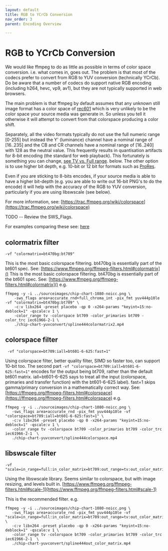 ```yaml
---
layout: default
title: RGB to YCrCb Conversion
nav_order: 3
parent: Encoding Overview

---
```




# RGB to YCrCb Conversion <a name="yuv"></a>
We would like ffmpeg to do as little as possible in terms of color space conversion. i.e. what comes in, goes out. The problem is that most of the codecs prefer to convert from RGB to YUV conversion (technically YCrCb). Do be aware that a number of codecs do support native RGB encoding (including h264, hevc, vp9, av1), but they are not typically supported in web browsers.

The main problem is that ffmpeg by default assumes that any unknown still image format has a color space of [rec601](https://en.wikipedia.org/wiki/Rec._601) which is very unlikely to be the color space your source media was generate in. So unless you tell it otherwise it will attempt to convert from that colorspace producing a color shift.

Separately, all the video formats typically do not use the full numeric range [0-255] but instead the Y' (luminance) channel have a nominal range of [16..235]  and the CB and CR channels have a nominal range of [16..240] with 128 as the neutral value. This frequently results in quantisation artifacts for 8-bit encoding (the standard for web playback). This fortunately is something you can change, [see TV vs. Full range](Quickstart.html#tv-vs-full-range-). below. The other option is to use higher bit depth, e.g. 10-bit or 12 bit for formats such as [ProRes](Encoding.html#prores-).

Even if you are sticking to 8-bits encodes, if your source media is able to have a higher bit-depth (e.g. you are able to write out 16-bit PNG's to do the encode) it will help with the accuracy of the RGB to YUV conversion, particularly if you are using libswscale (see below).

For more information, see: [https://trac.ffmpeg.org/wiki/colorspace](https://trac.ffmpeg.org/wiki/colorspace)

TODO -- Review the SWS_Flags.

For examples comparing these see: [here](https://academysoftwarefoundation.github.io/EncodingGuidelines/tests/chip-chart-yuvconvert/compare.html)

## colormatrix filter
```
-vf "colormatrix=bt470bg:bt709"
```
This is the most basic colorspace filtering. bt470bg is essentially part of the bt601 spec.  See: [https://www.ffmpeg.org/ffmpeg-filters.html#colormatrix]()
This is the most basic colorspace filtering. bt470bg is essentially part of the bt601 spec.  See: [https://www.ffmpeg.org/ffmpeg-filters.html#colormatrix]()
e.g.

<!---
name: test_colormatch_raw
sources: 
- sourceimages/chip-chart-1080-16bit-noicc.png.yml
wedges:
   rawcolor:
      -c:v: libx264
      -pix_fmt: yuv444p10le
      -preset: placebo
comparisontest:
   - testtype: idiff
   - testtype: assertresults
     tests:
     - assert: less
       value: max_error
       between: 0.37125, 0.37126
-->
```
ffmpeg -y -i ../sourceimages/chip-chart-1080-noicc.png \
    -sws_flags area+accurate_rnd+full_chroma_int -pix_fmt yuv444p10le -vf "colormatrix=bt470bg:bt709" \
    -c:v libx264 -preset placebo -qp 0 -x264-params "keyint=15:no-deblock=1" -qscale:v 1 \
    -color_range tv -colorspace bt709 -color_primaries bt709 -color_trc iec61966-2-1 \
    ./chip-chart-yuvconvert/spline444colormatrix2.mp4
```

## colorspace filter
```
 -vf "colorspace=bt709:iall=bt601-6-625:fast=1"
 ```
Using colorspace filter, better quality filter, SIMD so faster too, can support 10-bit too.  The second part `-vf "colorspace=bt709:iall=bt601-6-625:fast=1"` encodes for the output being bt709, rather than the default bt601 matrix. iall=bt601-6-625 says to treat all the input (colorspace, primaries and transfer function) with the bt601-6-625 label). fast=1 skips gamma/primary conversion in a mathematically correct way.  See:  [https://ffmpeg.org/ffmpeg-filters.html#colorspace](https://ffmpeg.org/ffmpeg-filters.html#colorspace)
e.g.

<!---
name: test_colormatch_colorspace
sources: 
- sourceimages/chip-chart-1080-16bit-noicc.png.yml
comparisontest:
   - testtype: idiff
   - testtype: assertresults
     tests:
     - assert: less
       value: max_error
       less: 0.00195
-->
```
ffmpeg -y -i ../sourceimages/chip-chart-1080-noicc.png \
   -sws_flags area+accurate_rnd -pix_fmt yuv444p10le -vf "colorspace=bt709:iall=bt601-6-625:fast=1" \
   -c:v libx264 -preset placebo -qp 0 -x264-params "keyint=15:no-deblock=1" -qscale:v 1 \
   -color_range tv -colorspace bt709 -color_primaries bt709 -color_trc iec61966-2-1  \
   ./chip-chart-yuvconvert/spline444colorspace.mp4
```

## libswscale filter

```
-vf "scale=in_range=full:in_color_matrix=bt709:out_range=tv:out_color_matrix=bt709"
```
Using the libswscale library. Seems similar to colorspace, but with image resizing, and levels built in.  [https://www.ffmpeg.org/ffmpeg-filters.html#scale-1](https://www.ffmpeg.org/ffmpeg-filters.html#scale-1)

This is the recommended filter.
e.g.

<!---
name: test_colormatch_libswscale
sources: 
- sourceimages/chip-chart-1080-16bit-noicc.png.yml
comparisontest:
   - testtype: idiff
   - testtype: assertresults
     tests:
     - assert: less
       value: max_error
       less: 0.00195
-->
```
ffmpeg -y -i ../sourceimages/chip-chart-1080-noicc.png \
   -sws_flags area+accurate_rnd -pix_fmt yuv444p10le -vf "scale=in_range=full:in_color_matrix=bt709:out_range=tv:out_color_matrix=bt709" \
   -c:v libx264 -preset placebo -qp 0 -x264-params "keyint=15:no-deblock=1" -qscale:v 1 \
   -color_range tv -colorspace bt709 -color_primaries bt709 -color_trc iec61966-2-1  \
   ./chip-chart-yuvconvert/spline444out_color_matrix.mp4
```
